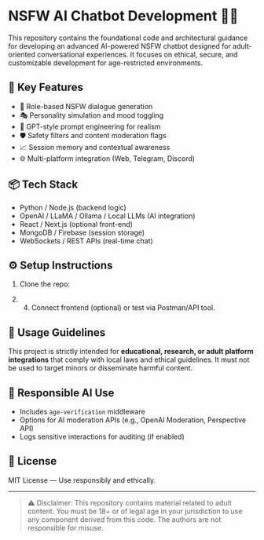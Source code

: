 # NSFW AI Chatbot Development 🤖🔞

This repository contains the foundational code and architectural guidance for developing an advanced AI-powered NSFW chatbot designed for adult-oriented conversational experiences. It focuses on ethical, secure, and customizable development for age-restricted environments.

## 🚀 Key Features
- 🔞 Role-based NSFW dialogue generation
- 🎭 Personality simulation and mood toggling
- 🧠 GPT-style prompt engineering for realism
- 🛡️ Safety filters and content moderation flags
- 📈 Session memory and contextual awareness
- 🌐 Multi-platform integration (Web, Telegram, Discord)

## 📦 Tech Stack
- Python / Node.js (backend logic)
- OpenAI / LLaMA / Ollama / Local LLMs (AI integration)
- React / Next.js (optional front-end)
- MongoDB / Firebase (session storage)
- WebSockets / REST APIs (real-time chat)

## ⚙️ Setup Instructions
1. Clone the repo:

2. 4. Connect frontend (optional) or test via Postman/API tool.

## 📌 Usage Guidelines
This project is strictly intended for **educational, research, or adult platform integrations** that comply with local laws and ethical guidelines. It must not be used to target minors or disseminate harmful content.

## 🔐 Responsible AI Use
- Includes `age-verification` middleware
- Options for AI moderation APIs (e.g., OpenAI Moderation, Perspective API)
- Logs sensitive interactions for auditing (if enabled)

## 📄 License
MIT License — Use responsibly and ethically.

---

> ⚠️ Disclaimer: This repository contains material related to adult content. You must be 18+ or of legal age in your jurisdiction to use any component derived from this code. The authors are not responsible for misuse.



